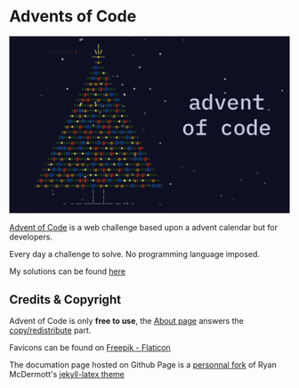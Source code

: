 # Advents of Code

<p align="center">
    <img src="./docs/assets/big-advent-code-2015.png">
</p>

[Advent of Code](https://adventofcode.com/) is a web challenge based upon a advent calendar but for developers.

Every day a challenge to solve. No programming language imposed.

My solutions can be found [here](https://mtouzot.github.io/advents-of-code/)

## Credits & Copyright

Advent of Code is only **free to use**, the [About page](https://adventofcode.com/about) answers the [copy/redistribute](https://adventofcode.com/about#faq_copying) part.

Favicons can be found on <a href="https://www.flaticon.com/fr/icones-gratuites/biscuit-de-noel" title="biscuit-de-noel icônes">Freepik - Flaticon</a>

The documation page hosted on Github Page is a [personnal fork](https://github.com/mtouzot/jekyll-latex.git) of Ryan McDermott's [jekyll-latex theme](https://github.com/ryanmcdermott/jekyll-latex)